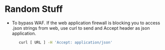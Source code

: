 # Random Stuff

- To bypass WAF. If the web application firewall is blocking you to access .json strings from web, use curl to send and Accept header as json application.
  
  ```bash
     curl [ URL ] -H 'Accept: application/json'
  ```
